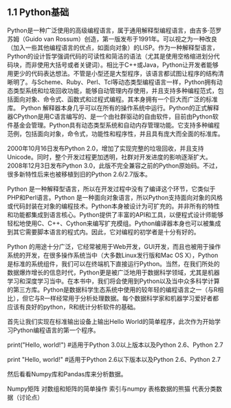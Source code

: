 ## 1.1 Python基础

Python是一种广泛使用的高级编程语言，属于通用解释型编程语言，由吉多·范罗苏姆（Guido van Rossum）创造，第一版发布于1991年。可以视之为一种改良（加入一些其他编程语言的优点，如面向对象）的LISP。作为一种解释型语言，Python的设计哲学强调代码的可读性和简洁的语法（尤其是使用空格缩进划分代码块，而非使用大括号或者关键词）。相比于C++或Java，Python让开发者能够用更少的代码表达想法。不管是小型还是大型程序，该语言都试图让程序的结构清晰明了。与Scheme、Ruby、Perl、Tcl等动态类型编程语言一样，Python拥有动态类型系统和垃圾回收功能，能够自动管理内存使用，并且支持多种编程范式，包括面向对象、命令式、函数式和过程式编程。其本身拥有一个巨大而广泛的标准库。
Python 解释器本身几乎可以在所有的操作系统中运行。Python的正式解释器CPython是用C语言编写的、是一个由社群驱动的自由软件，目前由Python软件基金会管理。Python具有动态类型系统和自动内存管理功能。它支持多种编程范例，包括面向对象，命令式，功能性和程序性，并且具有庞大而全面的标准库。

2000年10月16日发布Python 2.0，增加了实现完整的垃圾回收，并且支持Unicode。同时，整个开发过程更加透明，社群对开发进度的影响逐渐扩大。2008年12月3日发布Python 3.0，此版不完全兼容之前的Python原始码。不过，很多新特性后来也被移植到旧的Python 2.6/2.7版本。

Python 是一种解释型语言，所以在开发过程中没有了编译这个环节，它类似于PHP和Perl语言。Python 是一种面向对象语言，所以Python支持面向对象的风格或代码封装在对象的编程技术。Python本身被设计为可扩充的。并非所有的特性和功能都集成到语言核心。Python提供了丰富的API和工具，以便程式设计师能够轻松地使用C、C++、Cython来编写扩充模组。Python编译器本身也可以被集成到其它需要脚本语言的程式内。因此，它对编程的初学者是十分有好的。

Python 的用途十分广泛，它经常被用于Web开发，GUI开发，而且也被用于操作系统的开发，在很多操作系统当中（大多数Linux发行版和Mac OS X），Python是标准的系统组件，我们可以在终端机下直接运行Python。当然，在我们所处的数据爆炸增长的信息时代，Python更是被广泛地用于数据科学领域，尤其是机器学习和深度学习当中。在本书中，我们将会使用到Python以及当中众多科学计算的第三方库。Python是数据科学生态系统中使用的较年轻的编程语言之一（与R相比），但它与R一样经常用于分析处理数据。每个数据科学家和机器学习爱好者都应该有良好的python，R和统计分析软件的基础。

首先让我们实现在标准输出设备上输出Hello World的简单程序，此次作为开始学习Python编程语言的第一个程序。

print("Hello, world!") #适用于Python 3.0以上版本以及Python 2.6、Python 2.7

print "Hello, world!" #适用于Python 2.6以下版本以及Python 2.6、Python 2.7

然后看看Numpy库和Pandas库来分析数据。

Numpy矩阵
对数组和矩阵的简单操作
索引与numpy
表格数据的熊猫
代表分类数据（讨论点）
